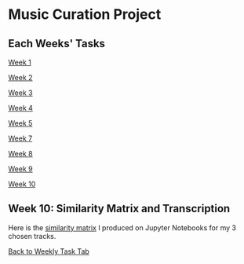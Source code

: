# Music Curation Project
## Each Weeks' Tasks
 [Week 1](week1task.md) 
 
 [Week 2](week2task.md) 
 
 [Week 3](week3task.md)

 [Week 4](week4task.md)

 [Week 5](week5task.md)

 [Week 7](week7task.md)

 [Week 8](week8task.md)

 [Week 9](week9task.md)

 [Week 10]()
 



## Week 10: Similarity Matrix and Transcription
Here is the [similarity matrix](https://github.com/dlambert8/MCA-2024/blob/master/week10jupytertask.ipynb) I produced on Jupyter Notebooks for my 3 chosen tracks.




[Back to Weekly Task Tab](#each-weeks-tasks)


